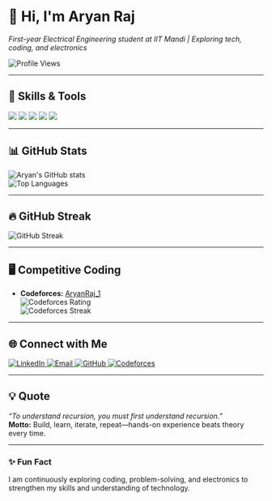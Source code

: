 # 👋 Hi, I'm Aryan Raj
_First-year Electrical Engineering student at IIT Mandi | Exploring tech, coding, and electronics_

![Profile Views](https://komarev.com/ghpvc/?username=Aryan1092raj&label=Profile%20views&color=0e75b6&style=flat)

---

## 🚀 Skills & Tools
<p align="left">
  <img src="https://img.shields.io/badge/Python-3776AB?style=for-the-badge&logo=python&logoColor=white"/>
  <img src="https://img.shields.io/badge/C++-00599C?style=for-the-badge&logo=c%2B%2B&logoColor=white"/>
  <img src="https://img.shields.io/badge/Linux-FCC624?style=for-the-badge&logo=linux&logoColor=black"/>
  <img src="https://img.shields.io/badge/VS%20Code-007ACC?style=for-the-badge&logo=visual-studio-code&logoColor=white"/>
  <img src="https://img.shields.io/badge/Git-F05032?style=for-the-badge&logo=git&logoColor=white"/>
</p>

---

## 📊 GitHub Stats
![Aryan's GitHub stats](https://github-readme-stats.vercel.app/api?username=Aryan1092raj&show_icons=true&theme=tokyonight)  
![Top Languages](https://github-readme-stats.vercel.app/api/top-langs/?username=Aryan1092raj&layout=compact&theme=tokyonight)

---

## 🔥 GitHub Streak
![GitHub Streak](https://github-readme-streak-stats.herokuapp.com/?user=Aryan1092raj&theme=tokyonight)

---

## 🖥 Competitive Coding
- **Codeforces:** [AryanRaj_1](https://codeforces.com/profile/AryanRaj_1)  
![Codeforces Rating](https://cf-badge.vercel.app/api/badge/AryanRaj_1)  
![Codeforces Streak](https://cf-streak.vercel.app/badge/AryanRaj_1)

---

## 🌐 Connect with Me
<p align="left">
  <a href="https://www.linkedin.com/in/aryan-raj-072138375" target="_blank">
    <img src="https://img.shields.io/badge/LinkedIn-AryanRaj-0A66C2?style=for-the-badge&logo=linkedin&logoColor=white" alt="LinkedIn"/>
  </a>
  <a href="mailto:aryanraj1092@gmail.com">
    <img src="https://img.shields.io/badge/Email-aryanraj1092@gmail.com-D14836?style=for-the-badge&logo=gmail&logoColor=white" alt="Email"/>
  </a>
  <a href="https://github.com/Aryan1092raj" target="_blank">
    <img src="https://img.shields.io/badge/GitHub-Aryan1092raj-181717?style=for-the-badge&logo=github&logoColor=white" alt="GitHub"/>
  </a>
  <a href="https://codeforces.com/profile/AryanRaj_1" target="_blank">
    <img src="https://img.shields.io/badge/Codeforces-AryanRaj_1-1f8acb?style=for-the-badge&logo=codeforces&logoColor=white" alt="Codeforces"/>
  </a>
</p>

---

## 💡 Quote
_“To understand recursion, you must first understand recursion.”_  
**Motto:** Build, learn, iterate, repeat—hands-on experience beats theory every time.

---

### ✨ Fun Fact
I am continuously exploring coding, problem-solving, and electronics to strengthen my skills and understanding of technology.
